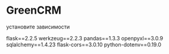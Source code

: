 # GreenCRM

установите зависимости 

flask==2.2.5
werkzeug==2.2.3
pandas==1.3.3
openpyxl==3.0.9
sqlalchemy==1.4.23
flask-cors==3.0.10
python-dotenv==0.19.0
